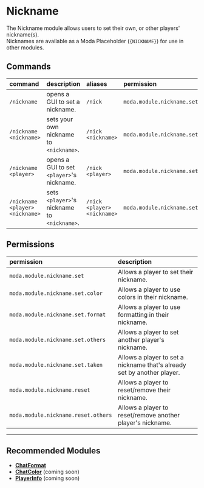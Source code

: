 # Nickname
 The Nickname module allows users to set their own, or other players' nickname(s).  
 Nicknames are available as a Moda Placeholder (`{NICKNAME}`) for use in other modules.

## Commands
 | command                         | description                                 | aliases                     | permission                        |
 | :------------------------------ | :------------------------------------------ | :-------------------------- | :-------------------------------- |
 | `/nickname`                     | opens a GUI to set a nickname.              | `/nick`                     | `moda.module.nickname.set`        |
 | `/nickname <nickname>`          | sets your own nickname to `<nickname>`.     | `/nick <nickname>`          | `moda.module.nickname.set`        |
 | `/nickname <player>`            | opens a GUI to set `<player>`'s nickname.   | `/nick <player>`            | `moda.module.nickname.set.others` |
 | `/nickname <player> <nickname>` | sets `<player>`'s nickname to `<nickname>`. | `/nick <player> <nickname>` | `moda.module.nickname.set.others` |

## Permissions
 | permission                          | description                                                             |
 | :---------------------------------- | :---------------------------------------------------------------------- |
 | `moda.module.nickname.set`          | Allows a player to set their nickname.                                  |
 | `moda.module.nickname.set.color`    | Allows a player to use colors in their nickname.                        |
 | `moda.module.nickname.set.format`   | Allows a player to use formatting in their nickname.                    |
 | `moda.module.nickname.set.others`   | Allows a player to set another player's nickname.                       |
 | `moda.module.nickname.set.taken`    | Allows a player to set a nickname that's already set by another player. |
 | `moda.module.nickname.reset`        | Allows a player to reset/remove their nickname.                         |
 | `moda.module.nickname.reset.others` | Allows a player to reset/remove another player's nickname.              |

---
## Recommended Modules
- **[ChatFormat](https://github.com/ModaPlugin/ChatFormat "lets admins make the chat look fancy!")**
- **[ChatColor](https://github.com/orgs/ModaPlugin/projects/2#card-35374379 "lets players use colors and formatting to spice up their chat.")** (coming soon)
- **[PlayerInfo](https://github.com/orgs/ModaPlugin/projects/2#card-35437336 "stores and is able to display information about a player's whereabouts, login date etc.")** (coming soon)
